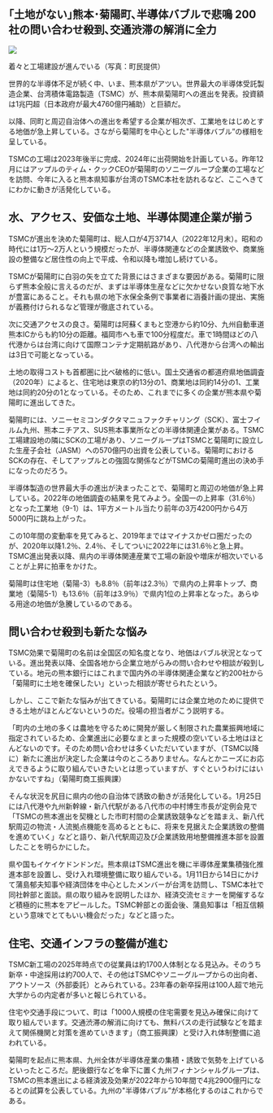 ## ｢土地がない｣熊本･菊陽町､半導体バブルで悲鳴 200社の問い合わせ殺到､交通渋滞の解消に全力

![](%EF%BD%A2%E5%9C%9F%E5%9C%B0%E3%81%8C%E3%81%AA%E3%81%84%EF%BD%A3%E7%86%8A%E6%9C%AC%EF%BD%A5%E8%8F%8A%E9%99%BD%E7%94%BA%EF%BD%A4%E5%8D%8A%E5%B0%8E%E4%BD%93%E3%83%90%E3%83%96%E3%83%AB%E3%81%A7%E6%82%B2%E9%B3%B4%20200%E7%A4%BE%E3%81%AE%E5%95%8F%E3%81%84%E5%90%88%E3%82%8F%E3%81%9B%E6%AE%BA%E5%88%B0%EF%BD%A4%E4%BA%A4%E9%80%9A%E6%B8%8B%E6%BB%9E%E3%81%AE%E8%A7%A3%E6%B6%88%E3%81%AB%E5%85%A8%E5%8A%9B%20%20%E6%94%BF%E7%AD%96%20%20%E6%9D%B1%E6%B4%8B%E7%B5%8C%E6%B8%88%E3%82%AA%E3%83%B3%E3%83%A9%E3%82%A4%E3%83%B3/img_95c177041a52b5d14fb7e8239cd4b955217133.jpg)

着々と工場建設が進んでいる（写真：町民提供）

世界的な半導体不足が続く中、いま、熊本県がアツい。世界最大の半導体受託製造企業、台湾積体電路製造（TSMC）が、熊本県菊陽町への進出を発表。投資額は1兆円超（日本政府が最大4760億円補助）と巨額だ。

以降、同町と周辺自治体への進出を希望する企業が相次ぎ、工業地をはじめとする地価が急上昇している。さながら菊陽町を中心とした"半導体バブル”の様相を呈している。

TSMCの工場は2023年後半に完成、2024年に出荷開始を計画している。昨年12月にはアップルのティム・クックCEOが菊陽町のソニーグループ企業の工場などを訪問、今年に入ると熊本県知事が台湾のTSMC本社を訪れるなど、ここへきてにわかに動きが活発化している。

## 水、アクセス、安価な土地、半導体関連企業が揃う

TSMCが進出を決めた菊陽町は、総人口が4万3714人（2022年12月末）。昭和の時代には1万～2万人という規模だったが、半導体関連などの企業誘致や、商業施設の整備など居住性の向上で平成、令和以降も増加し続けている。

TSMCが菊陽町に白羽の矢を立てた背景にはさまざまな要因がある。菊陽町に限らず熊本全般に言えるのだが、まずは半導体生産などに欠かせない良質な地下水が豊富にあること。それも県の地下水保全条例で事業者に涵養計画の提出、実施が義務付けられるなど管理が徹底されている。

次に交通アクセスの良さ。菊陽町は阿蘇くまもと空港から約10分、九州自動車道熊本ICからも約10分の距離。福岡市へも車で100分程度だ。車で1時間ほどの八代港からは台湾に向けて国際コンテナ定期航路があり、八代港から台湾への輸出は3日で可能となっている。

土地の取得コストも首都圏に比べ破格的に低い。国土交通省の都道府県地価調査（2020年）によると、住宅地は東京の約13分の1、商業地は同約14分の1、工業地は同約20分の1となっている。そのため、これまでに多くの企業が熊本県や菊陽町に進出してきた。

菊陽町には、ソニーセミコンダクタマニュファクチャリング（SCK）、富士フイルム九州、熊本ニチアス、SUS熊本事業所などの半導体関連企業がある。TSMC工場建設地の隣にSCKの工場があり、ソニーグループはTSMCと菊陽町に設立した生産子会社（JASM）への570億円の出資を公表している。菊陽町におけるSCKの存在、そしてアップルとの強固な関係などがTSMCの菊陽町進出の決め手になったのだろう。

半導体製造の世界最大手の進出が決まったことで、菊陽町と周辺の地価が急上昇している。2022年の地価調査の結果を見てみよう。全国一の上昇率（31.6％）となった工業地（9-1）は、1平方メートル当たり前年の3万4200円から4万5000円に跳ね上がった。

この10年間の変動率を見てみると、2019年まではマイナスかゼロ圏だったのが、2020年以降1.2％、2.4％、そしてついに2022年には31.6％と急上昇。TSMC進出発表以降、県内の半導体関連産業で工場の新設や増床が相次いでいることが上昇に拍車をかけた。

菊陽町は住宅地（菊陽-3）も8.8％（前年は2.3％）で県内の上昇率トップ、商業地（菊陽5-1）も13.6％（前年は3.9％）で県内1位の上昇率となった。あらゆる用途の地価が急騰しているのである。

## 問い合わせ殺到も新たな悩み

TSMC効果で菊陽町の名前は全国区の知名度となり、地価はバブル状況となっている。進出発表以降、全国各地から企業立地がらみの問い合わせや相談が殺到している。地元の熊本銀行にはこれまで国内外の半導体関連企業など約200社から「菊陽町に土地を確保したい」といった相談が寄せられたという。

しかし、ここで新たな悩みが出てきている。菊陽町には企業立地のために提供できる土地がほとんどないというのだ。役場の担当者がこう説明する。

「町内の土地の多くは農地を守るために開発が厳しく制限された農業振興地域に指定されているため、企業進出に必要なまとまった規模の空いている土地はほとんどないのです。そのため問い合わせは多くいただいていますが、（TSMC以降に）新たに進出が決定した企業は今のところありません。なんとかニーズにお応えできるように取り組んでいきたいとは思っていますが、すぐというわけにはいかないですね」（菊陽町商工振興課）

そんな状況を尻目に県内の他の自治体で誘致の動きが活発化している。1月25日には八代港や九州新幹線・新八代駅がある八代市の中村博生市長が定例会見で「TSMCの熊本進出を契機とした市町村間の企業誘致競争などを踏まえ、新八代駅周辺の物流・人流拠点機能を高めるとともに、将来を見据えた企業誘致の整備を進めていく」などと語り、新八代駅周辺及び企業誘致用地整備推進本部を設置したことを明らかにした。

県や国もイケイケドンドンだ。熊本県はTSMC進出を機に半導体産業集積強化推進本部を設置し、受け入れ環境整備に取り組んでいる。1月11日から14日にかけて蒲島郁夫知事や経済団体を中心としたメンバーが台湾を訪問し、TSMC本社で同社幹部と面談。県の取り組みを説明したほか、経済交流セミナーを開催するなど積極的に熊本をアピールした。TSMC幹部との面会後、蒲島知事は「相互信頼という意味でとてもいい機会だった」などと語った。

## 住宅、交通インフラの整備が進む

TSMC新工場の2025年時点での従業員は約1700人体制となる見込み。そのうち新卒・中途採用は約700人で、その他はTSMCやソニーグループからの出向者、アウトソース（外部委託）とみられている。23年春の新卒採用は100人超で地元大学からの内定者が多いと報じられている。

住宅や交通手段について、町は「1000人規模の住宅需要を見込み確保に向けて取り組んでいます。交通渋滞の解消に向けても、無料バスの走行試験などを踏まえて関係機関と対策を進めていきます」（商工振興課）と受け入れ体制整備に追われている。

菊陽町を起点に熊本県、九州全体が半導体産業の集積・誘致で気勢を上げているといったところだ。肥後銀行などを傘下に置く九州フィナンシャルグループは、TSMCの熊本進出による経済波及効果が2022年から10年間で4兆2900億円になるとの試算を公表している。九州の"半導体バブル”が本格化するのはこれからである。